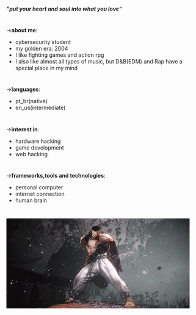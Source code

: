 ***"put your heart and soul into what you love"***

#

->**about me**:
- cybersecurity student
- my golden era: 2004
- I like fighting games and action rpg
- I also like almost all types of music, but D&B(EDM) and Rap have a special place in my mind

#

->**languages**:
- pt_br(native)
- en_us(intermediate)

#

->**interest in**:
- hardware hacking
- game development
- web hacking

#

->**frameworks,tools and technologies**:
- personal computer
- internet connection
- human brain

#

![ryu](ryu.gif)

#
